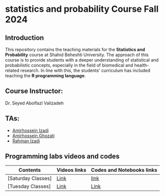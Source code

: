 # statistics and probability Course Fall 2024

## Introduction

This repository contains the teaching materials for the **Statistics and Probability** course at Shahid Beheshti University. The approach of this course is to provide students with a deeper understanding of statistical and probabilistic concepts, especially in the field of biomedical and health-related research. In line with this, the students' curriculum has included teaching the **R programming language**.

## Course Instructor:

Dr. Seyed Abolfazl Valizadeh

## TAs:

- [Amirhossein Izadi](https://github.com/amirhossein-izadi)
- [Amirhossein Ghozati](https://github.com/amir-ghozati)
- [Rahman Izadi](https://github.com/rahmanizadi)

## Programming labs videos and codes

| Contents                                                                                             | Videos links       | Codes and Notebooks links       |
| ---------------------------------------------------------------------------------------------------- | ------------------ | --------------------------------|
| [Saturday Classes]| [Link](https://drive.google.com/drive/folders/1_uoWJxd9ZDCRnCW6i3TwKb_xH1jigodx?usp=sharing) | [link](https://drive.google.com/drive/folders/1T4uc0WlxkjbUKiJ1O7ZgZ49j4pwYbNwF?usp=sharing)|
| [Tuesday Classes]| [Link](#) | [Link](#) |

